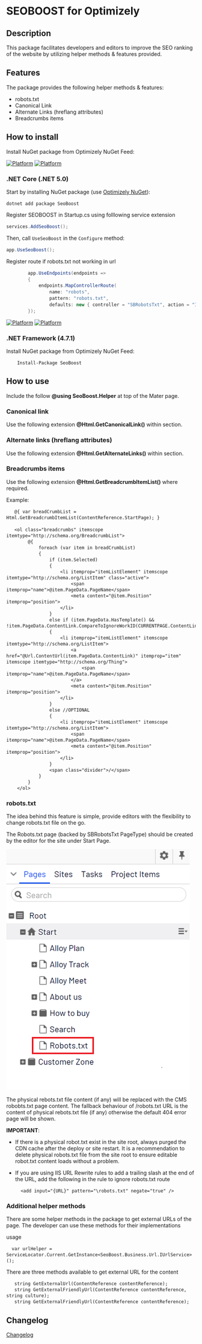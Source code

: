 # SEOBOOST for Optimizely

## Description
This package facilitates developers and editors to improve the SEO ranking of the website by utilizing helper methods & features provided.

## Features
The package provides the following helper methods & features:
* robots.txt
* Canonical Link 
* Alternate Links (hreflang attributes)
* Breadcrumbs items

## How to install
Install NuGet package from Optimizely NuGet Feed:


[![Platform](https://img.shields.io/badge/Platform-.NET%205.0-blue.svg?style=flat)](https://msdn.microsoft.com/en-us/library/w0x726c2%28v=vs.110%29.aspx)
[![Platform](https://img.shields.io/badge/EPiServer-%2012-orange.svg?style=flat)](http://world.episerver.com/cms/)

### .NET Core (.NET 5.0)


Start by installing NuGet package (use [Optimizely NuGet](https://nuget.optimizely.com/)):

```
dotnet add package SeoBoost
```

Register SEOBOOST in Startup.cs using folllowing service extension 

```csharp
services.AddSeoBoost();
```

Then, call `UseSeoBoost` in the `Configure` method:

```csharp
app.UseSeoBoost();
```

Register route if robots.txt not working in url
```csharp
        app.UseEndpoints(endpoints =>
        {
            endpoints.MapControllerRoute(
                name: "robots",
                pattern: "robots.txt",
                defaults: new { controller = "SBRobotsTxt", action = "Index" });
        });
```

[![Platform](https://img.shields.io/badge/Platform-.NET%204.6.1-blue.svg?style=flat)](https://msdn.microsoft.com/en-us/library/w0x726c2%28v=vs.110%29.aspx)
[![Platform](https://img.shields.io/badge/Episerver-%2011.0.+-orange.svg?style=flat)](http://world.episerver.com/cms/)

### .NET Framework (4.7.1)

Install NuGet package from Optimizely NuGet Feed:

```
    Install-Package SeoBoost
```
	
## How to use

Include the follow **@using SeoBoost.Helper** at top of the Mater page.
     
### Canonical link
Use the following extension **@Html.GetCanonicalLink()** within **<head></head>** section.
     
### Alternate links (hreflang attributes)
Use the following extension **@Html.GetAlternateLinks()** within **<head></head>** section.

### Breadcrumbs items
Use the following extension **@Html.GetBreadcrumbItemList()** where required.

Example:
                    
       @{ var breadCrumbList = Html.GetBreadcrumbItemList(ContentReference.StartPage); }

       <ol class="breadcrumbs" itemscope itemtype="http://schema.org/BreadcrumbList">
            @{
                foreach (var item in breadCrumbList)
                {
                    if (item.Selected)
                    {
                        <li itemprop="itemListElement" itemscope itemtype="http://schema.org/ListItem" class="active">
                            <span itemprop="name">@item.PageData.PageName</span>
                            <meta content="@item.Position" itemprop="position">
                        </li>
                    }
                    else if (item.PageData.HasTemplate() && !item.PageData.ContentLink.CompareToIgnoreWorkID(CURRENTPAGE.ContentLink))
                    {
                        <li itemprop="itemListElement" itemscope itemtype="http://schema.org/ListItem">
                            <a href="@Url.ContentUrl(item.PageData.ContentLink)" itemprop="item" itemscope itemtype="http://schema.org/Thing">
                                <span itemprop="name">@item.PageData.PageName</span>
                            </a>
                            <meta content="@item.Position" itemprop="position">
                        </li>
                    }
                    else //OPTIONAL
                    {
                        <li itemprop="itemListElement" itemscope itemtype="http://schema.org/ListItem">
                            <span itemprop="name">@item.PageData.PageName</span>
                            <meta content="@item.Position" itemprop="position">
                        </li>
                    }
                    <span class="divider">/</span>
                }
            }
        </ol> 
       
### robots.txt

The idea behind this feature is simple, provide editors with the flexibility to change robots.txt file on the go. 

The Robots.txt page (backed by SBRobotsTxt PageType) should be created by the editor for the site under Start Page. 

![robots.txt PageType](assets/docsimages/image001.png)

The physical rebots.txt file content (if any) will be replaced with the CMS robobts.txt page content. The fallback behaviour of /robots.txt URL is the content of physical rebots.txt file (if any) otherwise the default 404 error page will be shown.

**IMPORTANT**: 
* If there is a physical robot.txt exist in the site root, always purged the CDN cache after the deploy or site restart. It is a recommendation to delete physical robots.txt file from the site root to ensure editable robot.txt content loads without a problem.
* If you are using IIS URL Rewrite rules to add a trailing slash at the end of the URL, add the following in the rule to ignore robots.txt route 
    
        <add input="{URL}" pattern="\robots.txt" negate="true" />

### Additional helper methods

There are some helper methods in the package to get external URLs of the page. The developer can use these methods for their implementations 

usage 

      var urlHelper = ServiceLocator.Current.GetInstance<SeoBoost.Business.Url.IUrlService>();


There are three methods available to get external URL for the content 

       string GetExternalUrl(ContentReference contentReference);
       string GetExternalFriendlyUrl(ContentReference contentReference, string culture);
       string GetExternalFriendlyUrl(ContentReference contentReference);

## Changelog

[Changelog](CHANGELOG.md)
